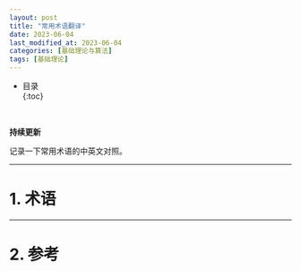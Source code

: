 ```yaml
---
layout: post
title: "常用术语翻译"
date: 2023-06-04
last_modified_at: 2023-06-04
categories: [基础理论与算法]
tags: [基础理论]
---
```


* 目录  
{:toc}
<br/>

**持续更新**   

记录一下常用术语的中英文对照。   

---

# 1. 术语 


---

# 2. 参考

